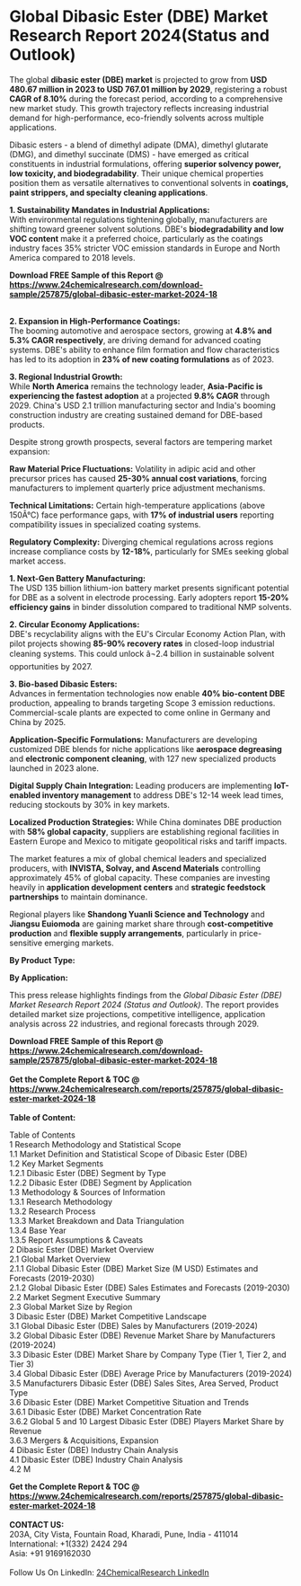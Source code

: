 <h1>Global Dibasic Ester (DBE) Market Research Report 2024(Status and Outlook)</h1><p>The global <strong>dibasic ester (DBE) market</strong> is projected to grow from <strong>USD 480.67 million in 2023 to USD 767.01 million by 2029</strong>, registering a robust <strong>CAGR of 8.10%</strong> during the forecast period, according to a comprehensive new market study. This growth trajectory reflects increasing industrial demand for high-performance, eco-friendly solvents across multiple applications.</p><p>Dibasic esters - a blend of dimethyl adipate (DMA), dimethyl glutarate (DMG), and dimethyl succinate (DMS) - have emerged as critical constituents in industrial formulations, offering <strong>superior solvency power, low toxicity, and biodegradability</strong>. Their unique chemical properties position them as versatile alternatives to conventional solvents in <strong>coatings, paint strippers, and specialty cleaning applications</strong>.</p><p><strong>1. Sustainability Mandates in Industrial Applications:</strong><br>
With environmental regulations tightening globally, manufacturers are shifting toward greener solvent solutions. DBE's <strong>biodegradability and low VOC content</strong> make it a preferred choice, particularly as the coatings industry faces 35% stricter VOC emission standards in Europe and North America compared to 2018 levels.</p><div><b>Download FREE Sample of this Report @ 
            <a href="https://www.24chemicalresearch.com/download-sample/257875/global-dibasic-ester-market-2024-18">
            https://www.24chemicalresearch.com/download-sample/257875/global-dibasic-ester-market-2024-18</a></b></div><br><p><strong>2. Expansion in High-Performance Coatings:</strong><br>
The booming automotive and aerospace sectors, growing at <strong>4.8% and 5.3% CAGR respectively</strong>, are driving demand for advanced coating systems. DBE's ability to enhance film formation and flow characteristics has led to its adoption in <strong>23% of new coating formulations</strong> as of 2023.</p><p><strong>3. Regional Industrial Growth:</strong><br>
While <strong>North America</strong> remains the technology leader, <strong>Asia-Pacific is experiencing the fastest adoption</strong> at a projected <strong>9.8% CAGR</strong> through 2029. China's USD 2.1 trillion manufacturing sector and India's booming construction industry are creating sustained demand for DBE-based products.</p><p>Despite strong growth prospects, several factors are tempering market expansion:</p><p><strong>Raw Material Price Fluctuations:</strong> Volatility in adipic acid and other precursor prices has caused <strong>25-30% annual cost variations</strong>, forcing manufacturers to implement quarterly price adjustment mechanisms.</p><p><strong>Technical Limitations:</strong> Certain high-temperature applications (above 150Â°C) face performance gaps, with <strong>17% of industrial users</strong> reporting compatibility issues in specialized coating systems.</p><p><strong>Regulatory Complexity:</strong> Diverging chemical regulations across regions increase compliance costs by <strong>12-18%</strong>, particularly for SMEs seeking global market access.</p><p><strong>1. Next-Gen Battery Manufacturing:</strong><br>
The USD 135 billion lithium-ion battery market presents significant potential for DBE as a solvent in electrode processing. Early adopters report <strong>15-20% efficiency gains</strong> in binder dissolution compared to traditional NMP solvents.</p><p><strong>2. Circular Economy Applications:</strong><br>
DBE's recyclability aligns with the EU's Circular Economy Action Plan, with pilot projects showing <strong>85-90% recovery rates</strong> in closed-loop industrial cleaning systems. This could unlock â¬2.4 billion in sustainable solvent opportunities by 2027.</p><p><strong>3. Bio-based Dibasic Esters:</strong><br>
Advances in fermentation technologies now enable <strong>40% bio-content DBE</strong> production, appealing to brands targeting Scope 3 emission reductions. Commercial-scale plants are expected to come online in Germany and China by 2025.</p><p><strong>Application-Specific Formulations:</strong> Manufacturers are developing customized DBE blends for niche applications like <strong>aerospace degreasing</strong> and <strong>electronic component cleaning</strong>, with 127 new specialized products launched in 2023 alone.</p><p><strong>Digital Supply Chain Integration:</strong> Leading producers are implementing <strong>IoT-enabled inventory management</strong> to address DBE's 12-14 week lead times, reducing stockouts by 30% in key markets.</p><p><strong>Localized Production Strategies:</strong> While China dominates DBE production with <strong>58% global capacity</strong>, suppliers are establishing regional facilities in Eastern Europe and Mexico to mitigate geopolitical risks and tariff impacts.</p><p>The market features a mix of global chemical leaders and specialized producers, with <strong>INVISTA, Solvay, and Ascend Materials</strong> controlling approximately 45% of global capacity. These companies are investing heavily in <strong>application development centers</strong> and <strong>strategic feedstock partnerships</strong> to maintain dominance.</p><p>Regional players like <strong>Shandong Yuanli Science and Technology</strong> and <strong>Jiangsu Euiomoda</strong> are gaining market share through <strong>cost-competitive production</strong> and <strong>flexible supply arrangements</strong>, particularly in price-sensitive emerging markets.</p><p><strong>By Product Type:</strong></p><p><strong>By Application:</strong></p><p>This press release highlights findings from the <em>Global Dibasic Ester (DBE) Market Research Report 2024 (Status and Outlook)</em>. The report provides detailed market size projections, competitive intelligence, application analysis across 22 industries, and regional forecasts through 2029.</p><div><b>Download FREE Sample of this Report @ 
            <a href="https://www.24chemicalresearch.com/download-sample/257875/global-dibasic-ester-market-2024-18">
            https://www.24chemicalresearch.com/download-sample/257875/global-dibasic-ester-market-2024-18</a></b></div><br><div><b>Get the Complete Report & TOC @ 
            <a href="https://www.24chemicalresearch.com/reports/257875/global-dibasic-ester-market-2024-18">
            https://www.24chemicalresearch.com/reports/257875/global-dibasic-ester-market-2024-18</a></b></div><br>
            <b>Table of Content:</b><p>Table of Contents<br />
1 Research Methodology and Statistical Scope<br />
1.1 Market Definition and Statistical Scope of Dibasic Ester (DBE)<br />
1.2 Key Market Segments<br />
1.2.1 Dibasic Ester (DBE) Segment by Type<br />
1.2.2 Dibasic Ester (DBE) Segment by Application<br />
1.3 Methodology & Sources of Information<br />
1.3.1 Research Methodology<br />
1.3.2 Research Process<br />
1.3.3 Market Breakdown and Data Triangulation<br />
1.3.4 Base Year<br />
1.3.5 Report Assumptions & Caveats<br />
2 Dibasic Ester (DBE) Market Overview<br />
2.1 Global Market Overview<br />
2.1.1 Global Dibasic Ester (DBE) Market Size (M USD) Estimates and Forecasts (2019-2030)<br />
2.1.2 Global Dibasic Ester (DBE) Sales Estimates and Forecasts (2019-2030)<br />
2.2 Market Segment Executive Summary<br />
2.3 Global Market Size by Region<br />
3 Dibasic Ester (DBE) Market Competitive Landscape<br />
3.1 Global Dibasic Ester (DBE) Sales by Manufacturers (2019-2024)<br />
3.2 Global Dibasic Ester (DBE) Revenue Market Share by Manufacturers (2019-2024)<br />
3.3 Dibasic Ester (DBE) Market Share by Company Type (Tier 1, Tier 2, and Tier 3)<br />
3.4 Global Dibasic Ester (DBE) Average Price by Manufacturers (2019-2024)<br />
3.5 Manufacturers Dibasic Ester (DBE) Sales Sites, Area Served, Product Type<br />
3.6 Dibasic Ester (DBE) Market Competitive Situation and Trends<br />
3.6.1 Dibasic Ester (DBE) Market Concentration Rate<br />
3.6.2 Global 5 and 10 Largest Dibasic Ester (DBE) Players Market Share by Revenue<br />
3.6.3 Mergers & Acquisitions, Expansion<br />
4 Dibasic Ester (DBE) Industry Chain Analysis<br />
4.1 Dibasic Ester (DBE) Industry Chain Analysis<br />
4.2 M</p><div><b>Get the Complete Report & TOC @ 
            <a href="https://www.24chemicalresearch.com/reports/257875/global-dibasic-ester-market-2024-18">
            https://www.24chemicalresearch.com/reports/257875/global-dibasic-ester-market-2024-18</a></b></div><br><b>CONTACT US:</b><br>
            203A, City Vista, Fountain Road, Kharadi, Pune, India - 411014<br>
            International: +1(332) 2424 294<br>
            Asia: +91 9169162030 <br><br>
            Follow Us On LinkedIn: <a href="https://www.linkedin.com/company/24chemicalresearch/">24ChemicalResearch LinkedIn</a>